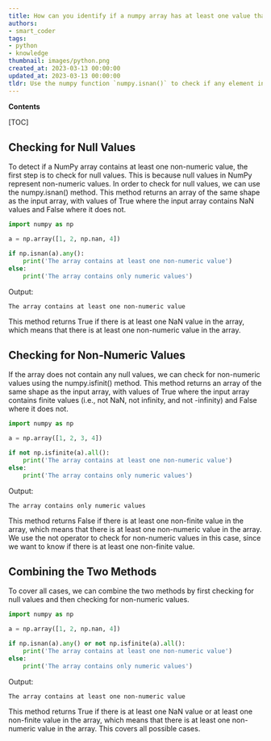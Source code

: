 ```yaml
---
title: How can you identify if a numpy array has at least one value that is not numeric?
authors:
- smart_coder
tags:
- python
- knowledge
thumbnail: images/python.png
created_at: 2023-03-13 00:00:00
updated_at: 2023-03-13 00:00:00
tldr: Use the numpy function `numpy.isnan()` to check if any element in the array is NaN (Not a Number).
---
```


**Contents**

[TOC]

## Checking for Null Values

To detect if a NumPy array contains at least one non-numeric value, the first step is to check for null values. This is because null values in NumPy represent non-numeric values. In order to check for null values, we can use the numpy.isnan() method. This method returns an array of the same shape as the input array, with values of True where the input array contains NaN values and False where it does not.

```python
import numpy as np

a = np.array([1, 2, np.nan, 4])

if np.isnan(a).any():
    print('The array contains at least one non-numeric value')
else:
    print('The array contains only numeric values')
```

Output:

```
The array contains at least one non-numeric value
```

This method returns True if there is at least one NaN value in the array, which means that there is at least one non-numeric value in the array.

## Checking for Non-Numeric Values

If the array does not contain any null values, we can check for non-numeric values using the numpy.isfinit() method. This method returns an array of the same shape as the input array, with values of True where the input array contains finite values (i.e., not NaN, not infinity, and not -infinity) and False where it does not.

```python
import numpy as np

a = np.array([1, 2, 3, 4])

if not np.isfinite(a).all():
    print('The array contains at least one non-numeric value')
else:
    print('The array contains only numeric values')
```

Output:

```
The array contains only numeric values
```

This method returns False if there is at least one non-finite value in the array, which means that there is at least one non-numeric value in the array. We use the not operator to check for non-numeric values in this case, since we want to know if there is at least one non-finite value.

## Combining the Two Methods

To cover all cases, we can combine the two methods by first checking for null values and then checking for non-numeric values.

```python
import numpy as np

a = np.array([1, 2, np.nan, 4])

if np.isnan(a).any() or not np.isfinite(a).all():
    print('The array contains at least one non-numeric value')
else:
    print('The array contains only numeric values')
```

Output:

```
The array contains at least one non-numeric value
```

This method returns True if there is at least one NaN value or at least one non-finite value in the array, which means that there is at least one non-numeric value in the array. This covers all possible cases.
